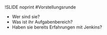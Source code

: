 !SLIDE noprint
#Vorstellungsrunde
* Wer sind sie?
* Was ist ihr Aufgabenbereich?
* Haben sie bereits Erfahrungen mit Jenkins?
